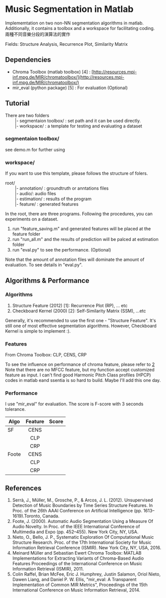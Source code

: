 # Music Segmentation in Matlab
Implememtation on two non-NN segmentation algorithms in matlab. Additionally, it contains a toolbox and a workspace for facilitating coding.  
兩種不同音樂分段的演算法的實作

Fields: Structure Analysis, Recurrence Plot, Similarity Matrix 

  
## Dependencies
* Chroma Toolbox (matlab toolbox) [4] : [http://resources.mpi-inf.mpg.de/MIR/chromatoolbox/](http://resources.mpi-inf.mpg.de/MIR/chromatoolbox/)
* mir_eval (python package) [5] : For evaluation (Optional)

## Tutorial
There are two folders<br>
&nbsp;&nbsp;&nbsp;&nbsp;&nbsp;&nbsp;&nbsp;&nbsp;|- segmentaion toolbox/ : set path and it can be used directly.  
&nbsp;&nbsp;&nbsp;&nbsp;&nbsp;&nbsp;&nbsp;&nbsp;|- workspace/ : a template for testing and evaluating a dataset 

### segmentaion toolbox/
see demo.m for further using
  
### workspace/  
If you want to use this template, please follows the structure of folers.  
  
root/    
&nbsp;&nbsp;&nbsp;&nbsp;&nbsp;&nbsp;&nbsp;&nbsp;|- annotation/ : groundtruth or anntations files  
&nbsp;&nbsp;&nbsp;&nbsp;&nbsp;&nbsp;&nbsp;&nbsp;|- audio/: audio files  
&nbsp;&nbsp;&nbsp;&nbsp;&nbsp;&nbsp;&nbsp;&nbsp;|- estimation/ : results of the program  
&nbsp;&nbsp;&nbsp;&nbsp;&nbsp;&nbsp;&nbsp;&nbsp;|- feature/ : generated features  
  
In the root, there are three programs. Following the procedures, you can experiments on a dataset.  
  
1. run "feature_saving.m" and generated features  will be placed at the feature folder  
2. run "run_all.m" and the results of prediction will be palced at estimation folder  
3. run "eval.py" to see the performance. (Optional)

Note that the amount of annotation files will dominate the amount of evaluation. To see details in "eval.py".
## Algorithms & Performance
### Algorithms
1. Structure Feature (2012) [1]: Recurrence Plot (RP), ... etc
2. Checkboard Kernel (2000) [2]: Self-Similarity Matrix (SSM), ...etc

Generally, it's recommended to use the first one - "Structure Feature". It's still one of most effective segmentation algorithms. However, Checkboard Kernel is simple to implement :).  
### Features
From Chroma Toolbox: CLP, CENS, CRP

To see the influence on performance of chroma feature, please refer to [2]() 
Note that there are no MFCC feature, but my function accept customized feature  as input.
I can't find good Harmonic Pitch Class profiles (HPCP) codes in matlab eand ssentia  is so hard to build. Maybe I'll add this one day.
### Performance
I use "mir_eval" for evaluation. The score is F-score with 3 seconds tolerance.  
  
| Algo          | Feature       | Score   |
| ------------- |:-------------:| -------:|
| SF            | CENS          |         |
|               | CLP           |         |
|               | CRP           |         |
| Foote         | CENS          |         |
|               | CLP           |         |
|               | CRP           |         |

## References
1. Serrà, J., Müller, M., Grosche, P., & Arcos, J. L. (2012). Unsupervised Detection of Music Boundaries by Time Series Structure Features. In Proc. of the 26th AAAI Conference on Artificial Intelligence (pp. 1613–1619).Toronto, Canada.  
2. Foote, J. (2000). Automatic Audio Segmentation Using a Measure Of Audio Novelty. In Proc. of the IEEE International Conference of Multimedia and Expo (pp. 452–455). New York City, NY, USA.  
3. Nieto, O., Bello, J. P., Systematic Exploration Of Computational Music Structure Research. Proc. of the 17th International Society for Music Information Retrieval Conference (ISMIR). New York City, NY, USA, 2016.
4. Meinard Müller and Sebastian Ewert Chroma Toolbox: MATLAB Implementations for Extracting Variants of Chroma-Based Audio Features Proceedings of the International Conference on Music Information Retrieval (ISMIR), 2011.
5. Colin Raffel, Brian McFee, Eric J. Humphrey, Justin Salamon, Oriol Nieto, Dawen Liang, and Daniel P. W. Ellis, "mir_eval: A Transparent Implementation of Common MIR Metrics", Proceedings of the 15th International Conference on Music Information Retrieval, 2014.
